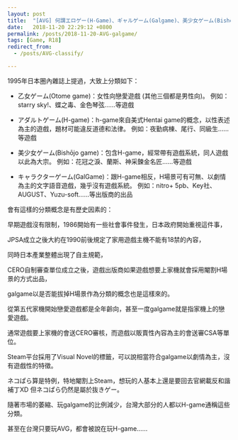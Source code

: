 ```yaml
---
layout: post
title:  "[AVG] 何謂エロゲー(H-Game)、ギャルゲーム(Galgame)、美少女ゲーム(Bishōjo game)、乙女ゲーム(Otome game)"
date:   2018-11-20 22:29:12 +0800
permalink: /posts/2018-11-20-AVG-galgame/
tags: [Game, R18]
redirect_from:
  - /posts/AVG-classify/

---
```


1995年日本圈內雜誌上提過，大致上分類如下：

* 乙女ゲーム(Otome game)：女性向戀愛遊戲 (其他三個都是男性向)。
 例如：starry sky!、蝶之毒、金色琴弦……等遊戲

* アダルトゲーム(H-game)：h-game來自美式Hentai game的概念，以性表述為主的遊戲，題材可能違反道德和法律。
 例如：夜勤病棟、尾行、同級生……等遊戲

* 美少女ゲーム(Bishōjo game)：包含H-game，經常帶有遊戲系統，同人遊戲以此為大宗。
 例如：花冠之淚、蘭斯、神采鍊金名匠……等遊戲

* キャラクターゲーム(GalGame)：跟H-game相反，H場景可有可無、以劇情為主的文字語音遊戲，幾乎沒有遊戲系統。
 例如：nitro+ 5pb、Key社、AUGUST、Yuzu-soft……等出版商的出品




會有這樣的分類概念是有歷史因素的：

早期遊戲沒有限制，1986開始有一些社會事件發生，日本政府開始重視這件事，

JPSA成立之後大約在1990前後規定了家用遊戲主機不能有18禁的內容，

同時日本產業整體出現了自主規範，

CERO自制審查單位成立之後，遊戲出版商如果遊戲想要上家機就會採用閹割H場景的方式出品，

galgame以是否能拔掉H場景作為分類的概念也是這樣來的。

從第五代家機開始戀愛遊戲都是全年齡向，甚至一度galgame就是指家機上的戀愛遊戲。

通常遊戲要上家機的會送CERO審核，而遊戲以販賣性內容為主的會送審CSA等單位。


Steam平台採用了Visual Novel的標籤，可以說相當符合galgame以劇情為主，沒有遊戲性的特徵。

ネコぱら算是特例，特地閹割上Steam，想玩的人基本上還是要回去官網載反和諧補丁XD
但ネコぱら仍然是屬於抜きゲー。


隨著市場的萎縮、玩galgame的比例減少，台灣大部分的人都以H-game通稱這些分類。

甚至在台灣只要玩AVG，都會被說在玩H-game……